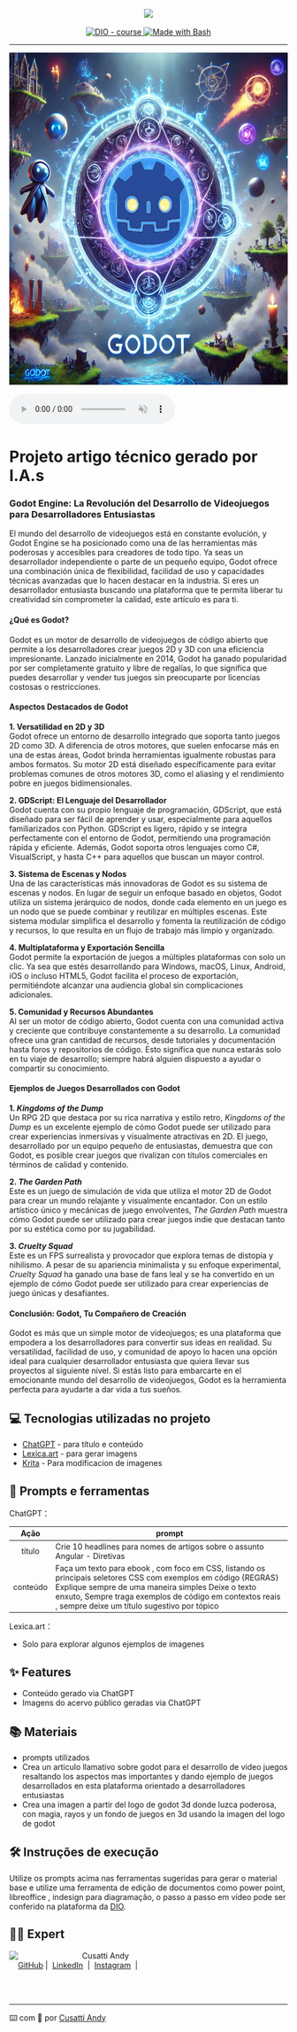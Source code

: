 <p align="center">
    <img width="100" src=".github/assets/banner.png">
</p>


<p align="center">
  <a href="https://dio.me/"><img src="https://img.shields.io/badge/DIO-Course-28DA77?logo=youtube" alt="DIO - course">
  </a>
  <a href="https://www.gnu.org/software/bash/" title="Go to Bash homepage"><img src="https://img.shields.io/badge/Prompt-Project-blue?logo=gnu-bash&amp;logoColor=white" alt="Made with Bash">
  </a>
</p>

-------

<p align="center">
  <img
    src=".github/assets/godotimagenIAyManual.png" width="1200" height="600"
  />
</p>

 <audio controls autoplay muted>
  <source src="horse.ogg" type="audio/ogg">
  <source src="horse.mp3" type="audio/mpeg">
Your browser does not support the audio element.
</audio> 


# Projeto artigo técnico gerado por I.A.s

### Godot Engine: La Revolución del Desarrollo de Videojuegos para Desarrolladores Entusiastas

El mundo del desarrollo de videojuegos está en constante evolución, y Godot Engine se ha posicionado como una de las herramientas más poderosas y accesibles para creadores de todo tipo. Ya seas un desarrollador independiente o parte de un pequeño equipo, Godot ofrece una combinación única de flexibilidad, facilidad de uso y capacidades técnicas avanzadas que lo hacen destacar en la industria. Si eres un desarrollador entusiasta buscando una plataforma que te permita liberar tu creatividad sin comprometer la calidad, este artículo es para ti.

#### ¿Qué es Godot?

Godot es un motor de desarrollo de videojuegos de código abierto que permite a los desarrolladores crear juegos 2D y 3D con una eficiencia impresionante. Lanzado inicialmente en 2014, Godot ha ganado popularidad por ser completamente gratuito y libre de regalías, lo que significa que puedes desarrollar y vender tus juegos sin preocuparte por licencias costosas o restricciones.

#### Aspectos Destacados de Godot

**1. Versatilidad en 2D y 3D**  
Godot ofrece un entorno de desarrollo integrado que soporta tanto juegos 2D como 3D. A diferencia de otros motores, que suelen enfocarse más en una de estas áreas, Godot brinda herramientas igualmente robustas para ambos formatos. Su motor 2D está diseñado específicamente para evitar problemas comunes de otros motores 3D, como el aliasing y el rendimiento pobre en juegos bidimensionales.

**2. GDScript: El Lenguaje del Desarrollador**  
Godot cuenta con su propio lenguaje de programación, GDScript, que está diseñado para ser fácil de aprender y usar, especialmente para aquellos familiarizados con Python. GDScript es ligero, rápido y se integra perfectamente con el entorno de Godot, permitiendo una programación rápida y eficiente. Además, Godot soporta otros lenguajes como C#, VisualScript, y hasta C++ para aquellos que buscan un mayor control.

**3. Sistema de Escenas y Nodos**  
Una de las características más innovadoras de Godot es su sistema de escenas y nodos. En lugar de seguir un enfoque basado en objetos, Godot utiliza un sistema jerárquico de nodos, donde cada elemento en un juego es un nodo que se puede combinar y reutilizar en múltiples escenas. Este sistema modular simplifica el desarrollo y fomenta la reutilización de código y recursos, lo que resulta en un flujo de trabajo más limpio y organizado.

**4. Multiplataforma y Exportación Sencilla**  
Godot permite la exportación de juegos a múltiples plataformas con solo un clic. Ya sea que estés desarrollando para Windows, macOS, Linux, Android, iOS o incluso HTML5, Godot facilita el proceso de exportación, permitiéndote alcanzar una audiencia global sin complicaciones adicionales.

**5. Comunidad y Recursos Abundantes**  
Al ser un motor de código abierto, Godot cuenta con una comunidad activa y creciente que contribuye constantemente a su desarrollo. La comunidad ofrece una gran cantidad de recursos, desde tutoriales y documentación hasta foros y repositorios de código. Esto significa que nunca estarás solo en tu viaje de desarrollo; siempre habrá alguien dispuesto a ayudar o compartir su conocimiento.

#### Ejemplos de Juegos Desarrollados con Godot

**1. *Kingdoms of the Dump***  
Un RPG 2D que destaca por su rica narrativa y estilo retro, *Kingdoms of the Dump* es un excelente ejemplo de cómo Godot puede ser utilizado para crear experiencias inmersivas y visualmente atractivas en 2D. El juego, desarrollado por un equipo pequeño de entusiastas, demuestra que con Godot, es posible crear juegos que rivalizan con títulos comerciales en términos de calidad y contenido.

**2. *The Garden Path***  
Este es un juego de simulación de vida que utiliza el motor 2D de Godot para crear un mundo relajante y visualmente encantador. Con un estilo artístico único y mecánicas de juego envolventes, *The Garden Path* muestra cómo Godot puede ser utilizado para crear juegos indie que destacan tanto por su estética como por su jugabilidad.

**3. *Cruelty Squad***  
Este es un FPS surrealista y provocador que explora temas de distopía y nihilismo. A pesar de su apariencia minimalista y su enfoque experimental, *Cruelty Squad* ha ganado una base de fans leal y se ha convertido en un ejemplo de cómo Godot puede ser utilizado para crear experiencias de juego únicas y desafiantes.

#### Conclusión: Godot, Tu Compañero de Creación

Godot es más que un simple motor de videojuegos; es una plataforma que empodera a los desarrolladores para convertir sus ideas en realidad. Su versatilidad, facilidad de uso, y comunidad de apoyo lo hacen una opción ideal para cualquier desarrollador entusiasta que quiera llevar sus proyectos al siguiente nivel. Si estás listo para embarcarte en el emocionante mundo del desarrollo de videojuegos, Godot es la herramienta perfecta para ayudarte a dar vida a tus sueños.

## 💻 Tecnologias utilizadas no projeto

- [ChatGPT](https://chat.openai.com/) - para título e conteúdo
- [Lexica.art](https://lexica.art/) - para gerar imagens
- [Krita](https://krita.org/es/) - Para modificacion de imagenes

## 📄 Prompts e ferramentas


ChatGPT：

|   Ação   | prompt                                                                                                                                                                                                                                                                         |
| :------: | ------------------------------------------------------------------------------------------------------------------------------------------------------------------------------------------------------------------------------------------------------------------------------ |
|  título  | Crie 10 headlines para nomes de artigos sobre o assunto Angular - Diretivas                                                                                                                                                                                                    |
| conteúdo | Faça um texto para ebook , com foco em CSS, listando os principais seletores CSS com exemplos em código {REGRAS} Explique sempre de uma maneira simples Deixe o texto enxuto, Sempre traga exemplos de código em contextos reais , sempre deixe um título sugestivo por tópico |


Lexica.art：

- Solo para explorar algunos ejemplos de imagenes



## ✨ Features

- Conteúdo gerado via ChatGPT
- Imagens do acervo público geradas via ChatGPT

## 📚 Materiais

- prompts utilizados
- Crea un articulo llamativo sobre godot para el desarrollo de video juegos resaltando los aspectos mas importantes y dando ejemplo de juegos desarrollados en esta plataforma orientado a desarrolladores entusiastas
- Crea una imagen a partir del logo de godot 3d donde luzca poderosa, con magia, rayos y un fondo de juegos en 3d usando la imagen del logo de godot 

## 🛠️ Instruções de execução

Utilize os prompts acima nas ferramentas sugeridas para gerar o material base e utilize uma ferramenta de edição de documentos como power point, libreoffice , indesign para diagramação, o passo a passo em vídeo pode ser conferido na plataforma da [DIO](https://dio.me).

## 👨‍💻 Expert

<p>
    <img 
      align=left 
      margin=10 
      width=120 
      src=".github/assets/ia.png"
    />
    <p>&nbsp&nbsp&nbspCusatti Andy<br>
    &nbsp&nbsp&nbsp
    <a href="https://github.com/macuare">
    GitHub</a>&nbsp;|&nbsp;
    <a href="https://www.linkedin.com/in/andy-cusatti/">LinkedIn</a>
&nbsp;|&nbsp;
    <a href="https://www.instagram.com">
    Instagram</a>
&nbsp;|&nbsp;</p>
</p>
<br/><br/>
<p>

---

⌨️ com 💜 por [Cusatti Andy](https://www.linkedin.com/in/andy-cusatti/)

